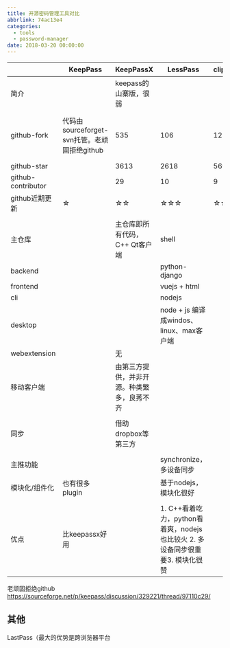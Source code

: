```yaml
---
title: 开源密码管理工具对比
abbrlink: 74ac13e4
categories:
  - tools
  - password-manager
date: 2018-03-20 00:00:00
---
```

|                    | KeepPass                                                                                                           | KeepPassX                                  | LessPass                                                                      | clipperz | Encryptr | 备注                                     |
|--------------------|--------------------------------------------------------------------------------------------------------------------|--------------------------------------------|-------------------------------------------------------------------------------|----------|----------|------------------------------------------|
| 简介               |                                                                                                                    | keepass的山寨版，很弱                      |                                                                               |          |          |                                          |
| github-fork        | 代码由sourceforget-svn托管。老顽固拒绝github | 535                                        | 106                                                                           | 121      | 121      | submoduel的contributor是否算在主仓库中？ |
| github-star        |                                                                                                                    | 3613                                       | 2618                                                                          | 569      | 1480     |                                          |
| github-contributor |                                                                                                                    | 29                                         | 10                                                                            | 9        | 7        |                                          |
| github近期更新     | ☆                                                                                                                  | ☆☆                                         | ☆☆☆                                                                           | ☆☆       | ☆☆       |                                          |
|                    |                                                                                                                    |                                            |                                                                               |          |          |                                          |
| 主仓库             |                                                                                                                    | 主仓库即所有代码，C++ Qt客户端             | shell                                                                         |          |          |                                          |
| backend            |                                                                                                                    |                                            | python-django                                                                 |          |          |                                          |
| frontend           |                                                                                                                    |                                            | vuejs + html                                                                  |          |          |                                          |
| cli                |                                                                                                                    |                                            | nodejs                                                                        |          |          |                                          |
| desktop            |                                                                                                                    |                                            | node + js 编译成windos、linux、max客户端                                      |          |          |                                          |
| webextension       |                                                                                                                    | 无                                         |                                                                               |          |          |                                          |
| 移动客户端         |                                                                                                                    | 由第三方提供，并非开源。种类繁多，良莠不齐 |                                                                               |          |          |                                          |
|                    |                                                                                                                    |                                            |                                                                               |          |          |                                          |
| 同步               |                                                                                                                    | 借助dropbox等第三方                        |                                                                               |          |          |                                          |
|                    |                                                                                                                    |                                            |                                                                               |          |          |                                          |
| 主推功能           |                                                                                                                    |                                            | synchronize，多设备同步                                                       |          |          |                                          |
| 模块化/组件化      | 也有很多plugin                                                                                                     |                                            | 基于nodejs，模块化很好                                                        |          |          |                                          |
|                    |                                                                                                                    |                                            |                                                                               |          |          |                                          |
| 优点               | 比keepassx好用                                                                                                     |                                            | 1. C++看着吃力，python看着爽，nodejs也比较火 2. 多设备同步很重要3. 模块化很赞 |          |          |                                          |


老顽固拒绝github
https://sourceforge.net/p/keepass/discussion/329221/thread/97110c29/

## 其他

 LastPass（最大的优势是跨浏览器平台
